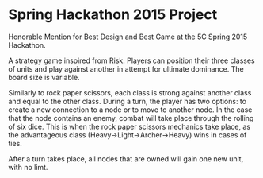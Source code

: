# Spring Hackathon 2015 Project 
Honorable Mention for Best Design and Best Game at the 5C Spring 2015 Hackathon.

A strategy game inspired from Risk. Players can position their three classes of units and play against another in attempt for ultimate dominance. The board size is variable.

Similarly to rock paper scissors, each class is strong against another class and equal to the other class. During a turn, the player has two options: to create a new connection to a node or to move to another node. In the case that the node contains an enemy, combat will take place through the rolling of six dice. This is when the rock paper scissors mechanics take place, as the advantageous class (Heavy->Light->Archer->Heavy) wins in cases of ties. 

After a turn takes place, all nodes that are owned will gain one new unit, with no limt.
